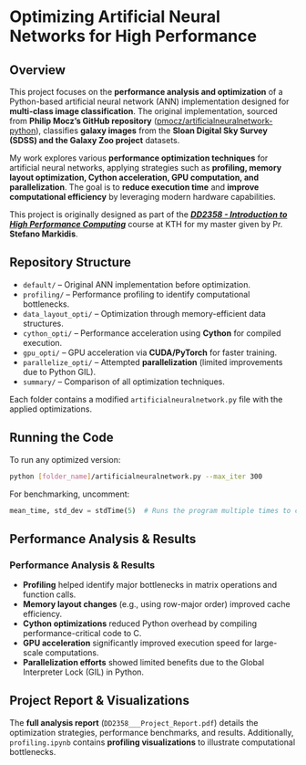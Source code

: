 # **Optimizing Artificial Neural Networks for High Performance**  

## Overview 

This project focuses on the **performance analysis and optimization** of a Python-based artificial neural network (ANN) implementation designed for **multi-class image classification**. The original implementation, sourced from **Philip Mocz’s GitHub repository** ([pmocz/artificialneuralnetwork-python](https://github.com/pmocz/artificialneuralnetwork-python)), classifies **galaxy images** from the **Sloan Digital Sky Survey (SDSS) and the Galaxy Zoo project** datasets.  

My work explores various **performance optimization techniques** for artificial neural networks, applying strategies such as **profiling, memory layout optimization, Cython acceleration, GPU computation, and parallelization**. The goal is to **reduce execution time** and **improve computational efficiency** by leveraging modern hardware capabilities.  

This project is originally designed as part of the [_**DD2358 - Introduction to High Performance Computing**_](https://www.kth.se/student/kurser/kurs/DD2358?l=en) course at KTH for my master given by Pr. **Stefano Markidis**.

## Repository Structure

- `default/` – Original ANN implementation before optimization.  
- `profiling/` – Performance profiling to identify computational bottlenecks.  
- `data_layout_opti/` – Optimization through memory-efficient data structures.  
- `cython_opti/` – Performance acceleration using **Cython** for compiled execution.  
- `gpu_opti/` – GPU acceleration via **CUDA/PyTorch** for faster training.  
- `parallelize_opti/` – Attempted **parallelization** (limited improvements due to Python GIL).  
- `summary/` – Comparison of all optimization techniques.  

Each folder contains a modified `artificialneuralnetwork.py` file with the applied optimizations.  

## Running the Code

To run any optimized version:  

```bash
python [folder_name]/artificialneuralnetwork.py --max_iter 300
```

For benchmarking, uncomment:  

```python
mean_time, std_dev = stdTime(5)  # Runs the program multiple times to compute execution time statistics
```

## Performance Analysis & Results  

### Performance Analysis & Results
- **Profiling** helped identify major bottlenecks in matrix operations and function calls.  
- **Memory layout changes** (e.g., using row-major order) improved cache efficiency.  
- **Cython optimizations** reduced Python overhead by compiling performance-critical code to C.  
- **GPU acceleration** significantly improved execution speed for large-scale computations.  
- **Parallelization efforts** showed limited benefits due to the Global Interpreter Lock (GIL) in Python. 

## Project Report & Visualizations

The **full analysis report** (`DD2358___Project_Report.pdf`) details the optimization strategies, performance benchmarks, and results. Additionally, `profiling.ipynb` contains **profiling visualizations** to illustrate computational bottlenecks.  


